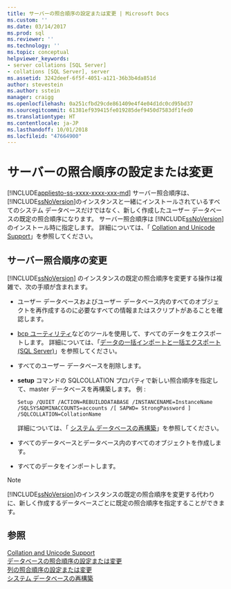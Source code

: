 ```yaml
---
title: サーバーの照合順序の設定または変更 | Microsoft Docs
ms.custom: ''
ms.date: 03/14/2017
ms.prod: sql
ms.reviewer: ''
ms.technology: ''
ms.topic: conceptual
helpviewer_keywords:
- server collations [SQL Server]
- collations [SQL Server], server
ms.assetid: 3242deef-6f5f-4051-a121-36b3b4da851d
author: stevestein
ms.author: sstein
manager: craigg
ms.openlocfilehash: 0a251cfbd29cde861409e4f4e04d1dc0cd95bd37
ms.sourcegitcommit: 61381ef939415fe019285def9450d7583df1fed0
ms.translationtype: HT
ms.contentlocale: ja-JP
ms.lasthandoff: 10/01/2018
ms.locfileid: "47664900"
---
```

# <a name="set-or-change-the-server-collation"></a>サーバーの照合順序の設定または変更
[!INCLUDE[appliesto-ss-xxxx-xxxx-xxx-md](../../includes/appliesto-ss-xxxx-xxxx-xxx-md.md)]
  サーバー照合順序は、 [!INCLUDE[ssNoVersion](../../includes/ssnoversion-md.md)]のインスタンスと一緒にインストールされているすべてのシステム データベースだけではなく、新しく作成したユーザー データベースの既定の照合順序になります。 サーバー照合順序は [!INCLUDE[ssNoVersion](../../includes/ssnoversion-md.md)] のインストール時に指定します。 詳細については、「 [Collation and Unicode Support](../../relational-databases/collations/collation-and-unicode-support.md)」を参照してください。  
  
## <a name="changing-the-server-collation"></a>サーバー照合順序の変更  
 [!INCLUDE[ssNoVersion](../../includes/ssnoversion-md.md)] のインスタンスの既定の照合順序を変更する操作は複雑で、次の手順が含まれます。  
  
-   ユーザー データベースおよびユーザー データベース内のすべてのオブジェクトを再作成するのに必要なすべての情報またはスクリプトがあることを確認します。  
  
-   [bcp ユーティリティ](../../tools/bcp-utility.md)などのツールを使用して、すべてのデータをエクスポートします。 詳細については、「[データの一括インポートと一括エクスポート &#40;SQL Server&#41;](../../relational-databases/import-export/bulk-import-and-export-of-data-sql-server.md)」を参照してください。  
  
-   すべてのユーザー データベースを削除します。  
  
-   **setup** コマンドの SQLCOLLATION プロパティで新しい照合順序を指定して、master データベースを再構築します。 例 :  
  
    ```  
    Setup /QUIET /ACTION=REBUILDDATABASE /INSTANCENAME=InstanceName   
    /SQLSYSADMINACCOUNTS=accounts /[ SAPWD= StrongPassword ]   
    /SQLCOLLATION=CollationName  
    ```  
  
     詳細については、「 [システム データベースの再構築](../../relational-databases/databases/rebuild-system-databases.md)」を参照してください。  
  
-   すべてのデータベースとデータベース内のすべてのオブジェクトを作成します。  
  
-   すべてのデータをインポートします。  
  
> [!NOTE]  
>  [!INCLUDE[ssNoVersion](../../includes/ssnoversion-md.md)]のインスタンスの既定の照合順序を変更する代わりに、新しく作成するデータベースごとに既定の照合順序を指定することができます。  
  
## <a name="see-also"></a>参照  
 [Collation and Unicode Support](../../relational-databases/collations/collation-and-unicode-support.md)   
 [データベースの照合順序の設定または変更](../../relational-databases/collations/set-or-change-the-database-collation.md)   
 [列の照合順序の設定または変更](../../relational-databases/collations/set-or-change-the-column-collation.md)   
 [システム データベースの再構築](../../relational-databases/databases/rebuild-system-databases.md)  
  
  

